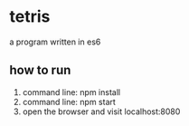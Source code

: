 # tetris
a program written in es6

## how to run
1. command line: npm install
2. command line: npm start
3. open the browser and visit localhost:8080
